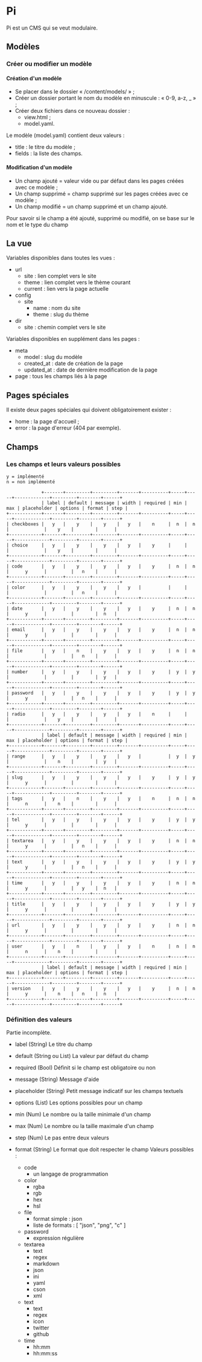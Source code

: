# Pi

Pi est un CMS qui se veut modulaire.

## Modèles

### Créer ou modifier un modèle

#### Création d'un modèle

- Se placer dans le dossier « /content/models/ » ;
- Créer un dossier portant le nom du modèle en minuscule : « 0-9, a-z, _ » ;
- Créer deux fichiers dans ce nouveau dossier :
  - view.html ;
  - model.yaml.

Le modèle (model.yaml) contient deux valeurs :
- title : le titre du modèle ;
- fields : la liste des champs.

#### Modification d'un modèle

- Un champ ajouté = valeur vide ou par défaut dans les pages créées avec ce
  modèle ;
- Un champ supprimé = champ supprimé sur les pages créées avec ce modèle ;
- Un champ modifié = un champ supprimé et un champ ajouté.

Pour savoir si le champ a été ajouté, supprimé ou modifié, on se base sur le nom
et le type du champ

## La vue

Variables disponibles dans toutes les vues :

- url
  - site : lien complet vers le site
  - theme : lien complet vers le thème courant
  - current : lien vers la page actuelle
- config
  - site
    - name : nom du site
    - theme : slug du thème
- dir
  - site : chemin complet vers le site

Variables disponibles en supplément dans les pages :

- meta
  - model : slug du modèle
  - created_at : date de création de la page
  - updated_at : date de dernière modification de la page
- page : tous les champs liés à la page

## Pages spéciales

Il existe deux pages spéciales qui doivent obligatoirement exister :

- home : la page d'accueil ;
- error : la page d'erreur (404 par exemple).

## Champs

### Les champs et leurs valeurs possibles

    y = implémenté
    n = non implémenté

                 +-------+---------+---------+-------+----------+-----+-----+-------------+---------+--------+------+
                 | label | default | message | width | required | min | max | placeholder | options | format | step |
    +------------+-------+---------+---------+-------+----------+-----+-----+-------------+---------+--------+------+
    | checkboxes |   y   |    y    |    y    |   y   |    n     |  n  |  n  |             |    y    |        |      |
    +------------+-------+---------+---------+-------+----------+-----+-----+-------------+---------+--------+------+
    | choice     |   y   |    y    |    y    |   y   |    y     |     |     |             |    y    |        |      |
    +------------+-------+---------+---------+-------+----------+-----+-----+-------------+---------+--------+------+
    | code       |   y   |    y    |    y    |   y   |    y     |  n  |  n  |      y      |         |   n    |      |
    +------------+-------+---------+---------+-------+----------+-----+-----+-------------+---------+--------+------+
    | color      |   y   |    y    |    y    |   y   |          |     |     |             |         |   n    |      |
    +------------+-------+---------+---------+-------+----------+-----+-----+-------------+---------+--------+------+
    | date       |   y   |    y    |    y    |   y   |    y     |  n  |  n  |      y      |         |        |  n   |
    +------------+-------+---------+---------+-------+----------+-----+-----+-------------+---------+--------+------+
    | email      |   y   |    y    |    y    |   y   |    y     |  n  |  n  |      y      |         |        |      |
    +------------+-------+---------+---------+-------+----------+-----+-----+-------------+---------+--------+------+
    | file       |   y   |    n    |    y    |   y   |    y     |  n  |  n  |             |         |   n    |      |
    +------------+-------+---------+---------+-------+----------+-----+-----+-------------+---------+--------+------+
    | number     |   y   |    y    |    y    |   y   |    y     |  y  |  y  |             |         |        |  y   |
    +------------+-------+---------+---------+-------+----------+-----+-----+-------------+---------+--------+------+
    | password   |   y   |    y    |    y    |   y   |    y     |  y  |  y  |      y      |         |   n    |      |
    +------------+-------+---------+---------+-------+----------+-----+-----+-------------+---------+--------+------+
    | radio      |   y   |    y    |    y    |   y   |    n     |     |     |             |    y    |        |      |
    +------------+-------+---------+---------+-------+----------+-----+-----+-------------+---------+--------+------+
                 | label | default | message | width | required | min | max | placeholder | options | format | step |
    +------------+-------+---------+---------+-------+----------+-----+-----+-------------+---------+--------+------+
    | range      |   y   |    y    |    y    |   y   |          |  y  |  y  |             |    n    |        |  y   |
    +------------+-------+---------+---------+-------+----------+-----+-----+-------------+---------+--------+------+
    | slug       |   y   |    y    |    y    |   y   |    y     |  y  |  y  |      y      |         |        |      |
    +------------+-------+---------+---------+-------+----------+-----+-----+-------------+---------+--------+------+
    | tags       |   y   |    n    |    y    |   y   |    n     |  n  |  n  |      n      |    n    |        |      |
    +------------+-------+---------+---------+-------+----------+-----+-----+-------------+---------+--------+------+
    | tel        |   y   |    y    |    y    |   y   |    y     |  y  |  y  |      y      |         |        |      |
    +------------+-------+---------+---------+-------+----------+-----+-----+-------------+---------+--------+------+
    | textarea   |   y   |    y    |    y    |   y   |    y     |  n  |  n  |      y      |         |   n    |      |
    +------------+-------+---------+---------+-------+----------+-----+-----+-------------+---------+--------+------+
    | text       |   y   |    y    |    y    |   y   |    y     |  y  |  y  |      y      |         |   n    |      |
    +------------+-------+---------+---------+-------+----------+-----+-----+-------------+---------+--------+------+
    | time       |   y   |    y    |    y    |   y   |    y     |  n  |  n  |      y      |         |   y    |  n   |
    +------------+-------+---------+---------+-------+----------+-----+-----+-------------+---------+--------+------+
    | title      |   y   |    y    |    y    |   y   |    y     |  y  |  y  |      y      |         |        |      |
    +------------+-------+---------+---------+-------+----------+-----+-----+-------------+---------+--------+------+
    | url        |   y   |    y    |    y    |   y   |    y     |  n  |  n  |      y      |         |        |      |
    +------------+-------+---------+---------+-------+----------+-----+-----+-------------+---------+--------+------+
    | user       |   y   |    n    |    y    |   y   |    n     |  n  |  n  |      n      |    n    |        |      |
    +------------+-------+---------+---------+-------+----------+-----+-----+-------------+---------+--------+------+
                 | label | default | message | width | required | min | max | placeholder | options | format | step |
    +------------+-------+---------+---------+-------+----------+-----+-----+-------------+---------+--------+------+
    | version    |   y   |    y    |    y    |   y   |    y     |  n  |  n  |      y      |    n    |   n    |  n   |
    +------------+-------+---------+---------+-------+----------+-----+-----+-------------+---------+--------+------+

### Définition des valeurs

Partie incomplète.

- label (String)
  Le titre du champ

- default (String ou List)
  La valeur par défaut du champ

- required (Bool)
  Définit si le champ est obligatoire ou non

- message (String)
  Message d'aide

- placeholder (String)
  Petit message indicatif sur les champs textuels

- options (List)
  Les options possibles pour un champ

- min (Num)
  Le nombre ou la taille minimale d'un champ

- max (Num)
  Le nombre ou la taille maximale d'un champ

- step (Num)
  Le pas entre deux valeurs

- format (String)
  Le format que doit respecter le champ
  Valeurs possibles :
  - code
    - un langage de programmation
  - color
    - rgba
    - rgb
    - hex
    - hsl
  - file
    - format simple : json
    - liste de formats : [ "json", "png", "c" ]
  - password
    - expression régulière
  - textarea
    - text
    - regex
    - markdown
    - json
    - ini
    - yaml
    - cson
    - xml
  - text
    - text
    - regex
    - icon
    - twitter
    - github
  - time
    - hh:mm
    - hh:mm:ss
